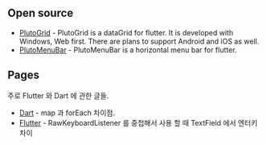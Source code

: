 ## Open source

* [PlutoGrid](https://bosskmk.github.io/pluto_grid/index.html) - PlutoGrid is a dataGrid for flutter. It is developed with Windows, Web first. There are plans to support Android and iOS as well.
* [PlutoMenuBar](https://bosskmk.github.io/pluto_menu_bar/index.html) - PlutoMenuBar is a horizontal menu bar for flutter.

## Pages
주로 Flutter 와 Dart 에 관한 글들.

* [Dart](https://bosskmk.github.io/topic/dart/differences_map_foreach.html) - map 과 forEach 차이점. 
* [Flutter](https://bosskmk.github.io/topic/flutter/nested_raw_keyboard_listener.html) - RawKeyboardListener 를 중첩해서 사용 할 때 TextField 에서 엔터키 차이